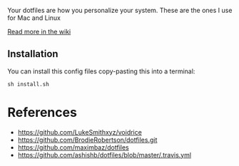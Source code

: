 Your dotfiles are how you personalize your system. These are the ones I use for Mac and Linux

[Read more in the wiki](https://github.com/joamatab/dotfiles/wiki)

## Installation

You can install this config files copy-pasting this into a terminal:

```
sh install.sh
```

# References

- https://github.com/LukeSmithxyz/voidrice
- https://github.com/BrodieRobertson/dotfiles.git
- https://github.com/maximbaz/dotfiles
- https://github.com/ashishb/dotfiles/blob/master/.travis.yml
